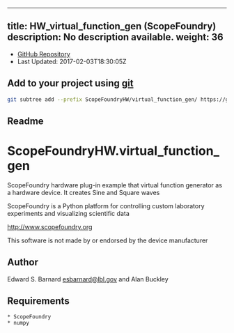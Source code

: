 
---
title: HW_virtual_function_gen (ScopeFoundry)
description: No description available.
weight: 36
---
- [GitHub Repository](https://github.com/ScopeFoundry/HW_virtual_function_gen)
- Last Updated: 2017-02-03T18:30:05Z

## Add to your project using [git](/docs/100_development/20_git/)
```bash
git subtree add --prefix ScopeFoundryHW/virtual_function_gen/ https://github.com/ScopeFoundry/HW_virtual_function_gen master && git checkout
```

## Readme
ScopeFoundryHW.virtual_function_gen
===================================

ScopeFoundry hardware plug-in example that virtual function
generator as a hardware device. It creates Sine and Square waves

ScopeFoundry is a Python platform for controlling custom laboratory 
experiments and visualizing scientific data

<http://www.scopefoundry.org>

This software is not made by or endorsed by the device manufacturer


Author
----------

Edward S. Barnard <esbarnard@lbl.gov> and Alan Buckley


Requirements
------------

	* ScopeFoundry
	* numpy
